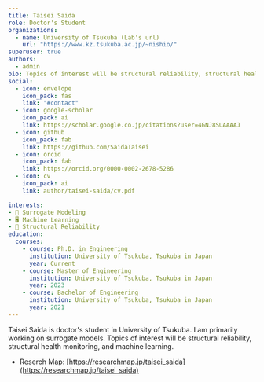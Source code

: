 ```yaml
---
title: Taisei Saida
role: Doctor's Student
organizations:
  - name: University of Tsukuba (Lab's url)
    url: "https://www.kz.tsukuba.ac.jp/~nishio/"
superuser: true
authors:
  - admin
bio: Topics of interest will be structural reliability, structural health monitoring, and machine learning.
social:
  - icon: envelope
    icon_pack: fas
    link: "#contact"
  - icon: google-scholar
    icon_pack: ai
    link: https://scholar.google.co.jp/citations?user=4GNJ8SUAAAAJ
  - icon: github
    icon_pack: fab
    link: https://github.com/SaidaTaisei
  - icon: orcid
    icon_pack: fab
    link: https://orcid.org/0000-0002-2678-5286
  - icon: cv
    icon_pack: ai
    link: author/taisei-saida/cv.pdf

interests:
- 🤖 Surrogate Modeling
- 🖥️ Machine Learning
- 🌉 Structural Reliability
education:
  courses:
    - course: Ph.D. in Engineering
      institution: University of Tsukuba, Tsukuba in Japan
      year: Current
    - course: Master of Engineering
      institution: University of Tsukuba, Tsukuba in Japan
      year: 2023
    - course: Bachelor of Engineering
      institution: University of Tsukuba, Tsukuba in Japan
      year: 2021
---
```

Taisei Saida is doctor's student in University of Tsukuba. I am primarily working on surrogate models. Topics of interest will be structural reliability, structural health monitoring, and machine learning.  
- Reserch Map: [https://researchmap.jp/taisei_saida](https://researchmap.jp/taisei_saida)